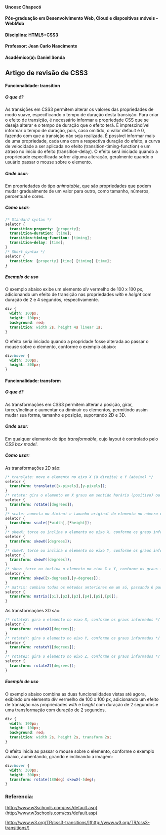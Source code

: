 #### Unoesc Chapecó
#### Pós-graduação em Desenvolvimento Web, Cloud e dispositivos móveis - WebMob
#### Disciplina: HTML5+CSS3
#### Professor: Jean Carlo Nascimento
#### Acadêmico(a): Daniel Sonda
## Artigo de revisão de CSS3
#### Funcionalidade: transition
##### O que é?
As transições em CSS3 permitem alterar os valores das propriedades de modo suave, especificando o tempo de duração desta transição. Para criar o efeito de transição, é necessário informar a propriedade CSS que se deseja alterar e o tempo de duração que o efeito terá. É imprescindível informar o tempo de duração, pois, caso omitido, o valor default é 0, fazendo com que a transição não seja realizada. É possível informar mais de uma propriedade, cada uma com a respectiva duração do efeito, a curva de velocidade a ser aplicada no efeito (transition-timing-function) e um atraso no início do efeito  (transition-delay). O efeito será iniciado quando a propriedade especificada sofrer alguma alteração, geralmente quando o usuário passar o mouse sobre o elemento.
##### Onde usar:
Em propriedades do tipo *animatable*, que são propriedades que podem mudar gradualmente de um valor para outro, como tamanho, números, percentual e cores.
##### Como usar:
```css
/* Standard syntax */
seletor {
  transition-property: [property];
  transition-duration: [time];
  transition-timing-function: [timing];
  transition-delay: [time];
}
/* Short syntax */
seletor {
  transition: [property] [time] [timing] [time];
}
```
##### Exemplo de uso
O exemplo abaixo exibe um elemento *div* vermelho de 100 x 100 px, adicionando um efeito de transição nas propriedades *with* e *height* com duração de 2 e 4 segundos, respectivamente.
```css
div {
  width: 100px;
  height: 100px;
  background: red;
  transition: width 2s, height 4s linear 1s;
}
```
O efeito seria iniciado quando a propridade fosse alterada ao passar o mouse sobre o elemento, conforme o exemplo abaixo:
```css
div:hover {
  width: 300px;
  height: 300px;
}
```

#### Funcionalidade: transform
##### O que é?
As transformações em CSS3 permitem alterar a posição, girar, torcer/inclinar e aumentar ou diminuir os elementos, permitindo assim mudar sua forma, tamanho e posição, suportando 2D e 3D.
##### Onde usar:
Em qualquer elemento do tipo *transformable*, cujo layout é controlado pelo *CSS box model*.
##### Como usar:
As transformações 2D são:
```css
/* translate: move o elemento no eixo X (à direita) e Y (abaixo) */
seletor {
  transform: translate([x-pixels],[y-pixels]);
}
/* rotate: gira o elemento em X graus em sentido horário (positivo) ou anti-horário (negativo) */
seletor {
  transform: rotate([degrees]);
}
/* scale: aumenta ou diminui o tamanho original do elemento no número de vezes informado para a largura e altura*/
seletor {
  transform: scale([*width],[*height]);
}
/* skewX: torce ou inclina o elemento no eixo X, conforme os graus informados */
seletor {
  transform: skewX([degrees]);
}
/* skewY: torce ou inclina o elemento no eixo Y, conforme os graus informados */
seletor {
  transform: skewY([degrees]);
}
/* skew: torce ou inclina o elemento no eixo X e Y, conforme os graus informados */
seletor {
  transform: skew([x-degrees],[y-degrees]);
}
/* matrix: combina todos os métodos anteriores em um só, passando 6 parâmetros representando uma matriz que será utilizada para transformar o elemento */
seletor {
  transform: matrix([p1],[p2],[p3],[p4],[p5],[p6]);
}
```
As transformações 3D são:
```css
/* rotateX: gira o elemento no eixo X, conforme os graus informados */
seletor {
  transform: rotateX([degrees]);
}
/* rotateY: gira o elemento no eixo Y, conforme os graus informados */
seletor {
  transform: rotateY([degrees]);
}
/* rotateZ: gira o elemento no eixo Z, conforme os graus informados */
seletor {
  transform: rotateZ([degrees]);
}
```
##### Exemplo de uso
O exemplo abaixo combina as duas funcionalidades vistas até agora, exibindo um elemento *div* vermelho de 100 x 100 px, adicionando um efeito de transição nas propriedades *with* e *height* com duração de 2 segundos e uma transformação com duração de 2 segundos.
```css
div {
  width: 100px;
  height: 100px;
  background: red;
  transition: width 2s, height 2s, transform 2s;
}
```
O efeito inicia ao passar o mouse sobre o elemento, conforme o exemplo abaixo, aumentando, girando e inclinando a imagem:
```css
div:hover {
  width: 300px;
  height: 300px;
  transform: rotate(180deg) skewX(-5deg);
}
```

### Referencia:
[http://www.w3schools.com/css/default.asp](http://www.w3schools.com/css/default.asp)

[http://www.w3.org/TR/css3-transitions/](http://www.w3.org/TR/css3-transitions/)

